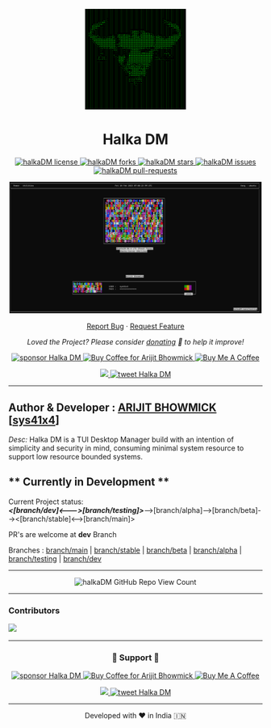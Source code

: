 <p align="center">
  <a href="https://github.com/sys41x4/halkaDM">
    <img alt="Halka DM" src="/assets/logo.png" width="200" />
  </a>
</p>
<h1 align="center">
  Halka DM
</h1>

<p align="center">
<a href="https://github.com/sys41x4/halkaDM/blob/main/LICENSE" target="blank">
<img src="https://img.shields.io/github/license/sys41x4/halkaDM?style=flat-square" alt="halkaDM license" />
</a>
<a href="https://github.com/sys41x4/halkaDM/fork" target="blank">
<img src="https://img.shields.io/github/forks/sys41x4/halkaDM?style=flat-square" alt="halkaDM forks"/>
</a>
<a href="https://github.com/sys41x4/halkaDM/stargazers" target="blank">
<img src="https://img.shields.io/github/stars/sys41x4/halkaDM?style=flat-square" alt="halkaDM stars"/>
</a>
<a href="https://github.com/sys41x4/halkaDM/issues" target="blank">
<img src="https://img.shields.io/github/issues/sys41x4/halkaDM?style=flat-square" alt="halkaDM issues"/>
</a>
<a href="https://github.com/sys41x4/halkaDM/pulls" target="blank">
<img src="https://img.shields.io/github/issues-pr/sys41x4/halkaDM?style=flat-square" alt="halkaDM pull-requests"/>
</a>

</a>
</p>


<p align="center"><img src="/assets/cover_image.png" alt="halkaDM png"  width="500" /></p>


<p align="center">
    <a href="https://github.com/sys41x4/halkaDM/issues/new/choose">Report Bug</a>
    ·
    <a href="https://github.com/sys41x4/halkaDM/issues/new/choose">Request Feature</a>
</p>

<p align="center">
<i>Loved the Project? Please consider <a href="https://paypal.me/sys41x4/10">donating</a>  💸 to help it improve!</i>
</p>

<p align="center">
<a href="https://www.paypal.me/sys41x4"><img src="https://img.shields.io/badge/support-PayPal-blue?logo=PayPal&style=flat-square&label=Donate" alt="sponsor Halka DM"/>
</a>
<a href='https://ko-fi.com/sys41x4' target='_blank'><img height='23' width="100" src='https://cdn.ko-fi.com/cdn/kofi3.png?v=2' alt='Buy Coffee for Arijit Bhowmick' />
</a>
<a href="https://www.buymeacoffee.com/sys41x4" target="_blank"><img src="https://cdn.buymeacoffee.com/buttons/default-orange.png" alt="Buy Me A Coffee" height="23" width="100" style="border-radius:1px" />
</p>

<p align="center">
<a href="https://sys41x4.github.io" target="blank">
<img src="https://img.shields.io/website?url=https%3A%2F%2Fsys41x4.github.io&logo=github&style=flat-square" />
</a>
<a href="https://twitter.com/intent/tweet?text=Wow:&url=https://github.com/sys41x4/halkaDM">
<img src="https://img.shields.io/twitter/url?style=social&url=https://github.com/sys41x4/halkaDM" alt="tweet Halka DM"/>
</a>
</p>

---
**Author & Developer :** <a href="https://github.com/Arijit-Bhowmick">ARIJIT BHOWMICK</a> [<a href="https://github.com/sys41x4">sys41x4</a>]
---
*Desc:* Halka DM is a TUI Desktop Manager build with an intention of simplicity and security in mind, consuming minimal system resource to support low resource bounded systems.

** Currently in Development **
---

Current Project status:<br>
***<[branch/dev]<--->[branch/testing]>***-->[branch/alpha]-->[branch/beta]--><[branch/stable]<-->[branch/main]>

PR's are welcome at **dev** Branch


Branches : 
[branch/main](https://github.com/sys41x4/halkaDM/tree/main) | 
[branch/stable](https://github.com/sys41x4/halkaDM/tree/stable) | 
[branch/beta](https://github.com/sys41x4/halkaDM/tree/beta) | 
[branch/alpha](https://github.com/sys41x4/halkaDM/tree/alpha) | 
[branch/testing](https://github.com/sys41x4/halkaDM/tree/testing) | 
[branch/dev](https://github.com/sys41x4/halkaDM/tree/dev)

---

<p align="center">
    <img src="https://kounter.tk/badge/sys41x4.github_halkaDM?label=&color=23262a&style=for-the-badge&cntSuffix=%20Halka%20DM%20Repository%20Views" alt="halkaDM GitHub Repo View Count" vertical-align="middle"></img>
</p>
  
---
### Contributors

<a href="https://github.com/sys41x4/halkaDM/graphs/contributors">
  <img src="https://contrib.rocks/image?repo=sys41x4/halkaDM" />
</a>

---
<h3 align="center">
  🙏 Support 🙏
</h3>

<p align="center">
<a href="https://www.paypal.me/sys41x4"><img src="https://img.shields.io/badge/support-PayPal-blue?logo=PayPal&style=flat-square&label=Donate" alt="sponsor Halka DM"/>
</a>
<a href='https://ko-fi.com/sys41x4' target='_blank'><img height='23' width="100" src='https://cdn.ko-fi.com/cdn/kofi3.png?v=2' alt='Buy Coffee for Arijit Bhowmick' />
</a>
<a href="https://www.buymeacoffee.com/sys41x4" target="_blank"><img src="https://cdn.buymeacoffee.com/buttons/default-orange.png" alt="Buy Me A Coffee" height="23" width="100" style="border-radius:1px" />
</p>

<p align="center">
<a href="https://sys41x4.github.io" target="blank">
<img src="https://img.shields.io/website?url=https%3A%2F%2Fsys41x4.github.io&logo=github&style=flat-square" />
</a>
<a href="https://twitter.com/intent/tweet?text=Wow:&url=https://github.com/sys41x4/halkaDM">
<img src="https://img.shields.io/twitter/url?style=social&url=https://github.com/sys41x4/halkaDM" alt="tweet Halka DM"/>
</a>
</p>

<hr>
<p align="center">
Developed with ❤️ in India 🇮🇳 
</p>
